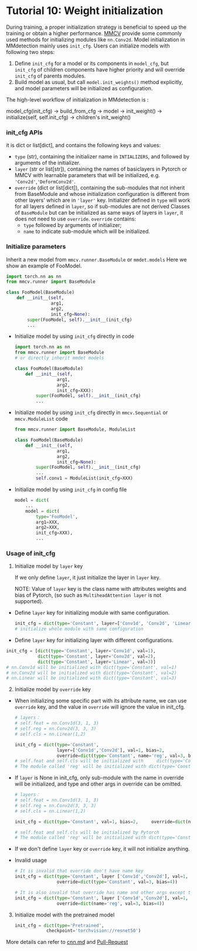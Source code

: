 # Tutorial 10: Weight initialization

During training, a proper initialization strategy is beneficial to speed up the training or obtain a higher performance. [MMCV](https://github.com/open-mmlab/mmcv/blob/master/mmcv/cnn/utils/weight_init.py) provide some commonly used methods for initializing modules like `nn.Conv2d`. Model initialization in MMdetection mainly uses `init_cfg`. Users can initialize models with following two steps:

1. Define `init_cfg` for a model or its components in `model_cfg`,  but `init_cfg` of children components have higher priority and will override `init_cfg` of parents modules.
2. Build model as usual, but call `model.init_weights()` method explicitly, and model parameters will be initialized as configuration.

The high-level workflow of initialization in MMdetection is :

model_cfg(init_cfg) -> build_from_cfg -> model -> init_weight() -> initialize(self, self.init_cfg) -> children's init_weight()

### init_cfg APIs
it is dict or list[dict], and contains the following keys and values:

- `type` (str), containing the initializer name in `INTIALIZERS`, and followed by arguments of the initializer.
- `layer` (str or list[str]), containing the names of basiclayers in Pytorch or MMCV with learnable parameters that will be initialized, e.g. `'Conv2d'`,`'DeformConv2d'`.
- `override` (dict or list[dict]),  containing the sub-modules that not inherit from BaseModule and whose initialization configuration is different from other layers' which are in `'layer'` key. Initializer defined in `type` will work for all layers defined in `layer`, so if sub-modules are not derived Classes of `BaseModule` but can be initialized as same ways of layers in `layer`, it does not need to use `override`. `override` contains:
  - `type` followed by arguments of initializer;
  - `name` to indicate sub-module which will be initialized.

### Initialize parameters

Inherit a new model from `mmcv.runner.BaseModule` or `mmdet.models`  Here we show an example of FooModel.

```python
import torch.nn as nn
from mmcv.runner import BaseModule

class FooModel(BaseModule)
	def __init__(self,
                 arg1,
                 arg2,
                 init_cfg=None):
    	super(FooModel, self).__init__(init_cfg)
		...
```

- Initialize model by using `init_cfg` directly in code

	```python
	import torch.nn as nn
	from mmcv.runner import BaseModule
	# or directly inherit mmdet models

	class FooModel(BaseModule)
		def __init__(self,
	                arg1,
	                arg2,
	                init_cfg=XXX):
    		super(FooModel, self).__init__(init_cfg)
    	    ...
	```

- Initialize model by using `init_cfg` directly in `mmcv.Sequential` or `mmcv.ModuleList` code

	```python
	from mmcv.runner import BaseModule, ModuleList

	class FooModel(BaseModule)
		def __init__(self,
                	arg1,
                	arg2,
                	init_cfg=None):
    		super(FooModel, self).__init__(init_cfg)
        	...
        	self.conv1 = ModuleList(init_cfg=XXX)
	```

- Initialize model by using `init_cfg` in config file

	```python
	model = dict(
		...
    	model = dict(
        	type='FooModel',
        	arg1=XXX,
        	arg2=XXX,
        	init_cfg=XXX),
            ...
	```

### Usage of init_cfg

1. Initialize model by `layer` key

   If we only define `layer`, it just initialize the layer in `layer` key.

   NOTE: Value of `layer` key is the class name with attributes weights and bias of Pytorch, (so such as  `MultiheadAttention layer` is not supported).

- Define `layer` key for initializing module with same configuration.

  ```python
  init_cfg = dict(type='Constant', layer=['Conv1d', 'Conv2d', 'Linear'], val=1)
  # initialize whole module with same configuration
  ```

-  Define `layer` key for initializing layer with different configurations.

  ```python
  init_cfg = [dict(type='Constant', layer='Conv1d', val=1),
              dict(type='Constant', layer='Conv2d', val=2),
              dict(type='Constant', layer='Linear', val=3)]
  # nn.Conv1d will be initialized with dict(type='Constant', val=1)
  # nn.Conv2d will be initialized with dict(type='Constant', val=2)
  # nn.Linear will be initialized with dict(type='Constant', val=3)
  ```

2. Initialize model by `override` key

- When initializing some specific part with its attribute name, we can use `override` key, and the value in `override` will ignore the value in init_cfg.

  ```python
  # layers：
  # self.feat = nn.Conv1d(3, 1, 3)
  # self.reg = nn.Conv2d(3, 3, 3)
  # self.cls = nn.Linear(1,2)

  init_cfg = dict(type='Constant',
                  layer=['Conv1d','Conv2d'], val=1, bias=2,
                  override=dict(type='Constant', name='reg', val=3, bias=4))
  # self.feat and self.cls will be initialized with 	dict(type='Constant', val=1, bias=2)
  # The module called 'reg' will be initialized with dict(type='Constant', val=3, bias=4)
  ```

- If `layer` is None in init_cfg, only sub-module with the name in override will be initialized, and type and other args in override can be omitted.

	```python
	# layers：
	# self.feat = nn.Conv1d(3, 1, 3)
	# self.reg = nn.Conv2d(3, 3, 3)
	# self.cls = nn.Linear(1,2)

	init_cfg = dict(type='Constant', val=1, bias=2, 	override=dict(name='reg'))

	# self.feat and self.cls will be initialized by Pytorch
	# The module called 'reg' will be initialized with dict(type='Constant', val=1, bias=2)
	```

- If we don't define `layer` key or `override` key, it will not initialize anything.
- Invalid usage

	```python
	# It is invalid that override don't have name key
	init_cfg = dict(type='Constant', layer ['Conv1d','Conv2d'], val=1, bias=2,
	            	override=dict(type='Constant', val=3, bias=4))

	# It is also invalid that override has name and other args except type
	init_cfg = dict(type='Constant', layer ['Conv1d','Conv2d'], val=1, bias=2,
	                override=dict(name='reg', val=3, bias=4))
	```

3. Initialize model with the pretrained model

	```python
	init_cfg = dict(type='Pretrained',
                checkpoint='torchvision://resnet50')
	```

More details can refer to [cnn.md](https://github.com/open-mmlab/mmcv/blob/master/docs/cnn.md) and [Pull-Request](https://github.com/open-mmlab/mmcv/pull/780)
